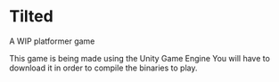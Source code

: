 # Tilted
A WIP platformer game

This game is being made using the Unity Game Engine
You will have to download it in order to compile the binaries to play.
